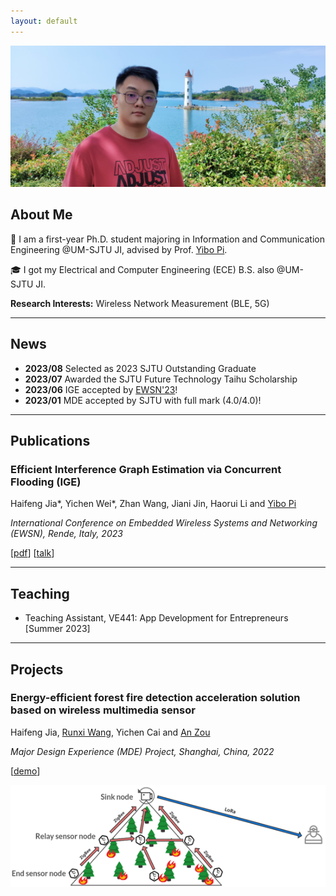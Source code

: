 ```yaml
---
layout: default
---
```


![avatar](assets/img/20231006.jpg)

## About Me

🏫 I am a first-year Ph.D. student majoring in Information and Communication Engineering @UM-SJTU JI, advised by Prof. <a href="https://yibopi.github.io/">Yibo Pi</a>. 

🎓 I got my Electrical and Computer Engineering (ECE) B.S. also @UM-SJTU JI. 

 **Research Interests:** Wireless Network Measurement (BLE, 5G) 

***

## News

- **2023/08** Selected as 2023 SJTU Outstanding Graduate
- **2023/07** Awarded the SJTU Future Technology Taihu Scholarship
- **2023/06** IGE accepted by [EWSN'23](https://events.dimes.unical.it/ewsn2023/)!
- **2023/01** MDE accepted by SJTU with full mark (4.0/4.0)!

***

## Publications

### Efficient Interference Graph Estimation via Concurrent Flooding (IGE)

Haifeng Jia\*, Yichen Wei\*, Zhan Wang, Jiani Jin, Haorui Li and [Yibo Pi](https://yibopi.github.io/)

*International Conference on Embedded Wireless Systems and Networking (EWSN), Rende, Italy, 2023*

[[pdf](./assets/pdf/EWSN_23_camera_ready.pdf)]
[[talk](./assets/pdf/ewsn_haifeng_static.pdf)]
<!-- [[codes](./)] -->

***

## Teaching

- Teaching Assistant, VE441: App Development for Entrepreneurs [Summer 2023]


***

## Projects

### Energy-efficient forest fire detection acceleration solution based on wireless multimedia sensor 

Haifeng Jia, [Runxi Wang](https://misaki-rx.github.io/), Yichen Cai and [An Zou](https://sites.ji.sjtu.edu.cn/zouan/)

*Major Design Experience (MDE) Project, Shanghai, China, 2022*

[[demo](https://drive.google.com/file/d/1if4rOR7iOwFTxU3L_Zbg1LV7aQ8YHrr8/view?usp=share_link)]

![mde](assets/img/mde_project.png)


